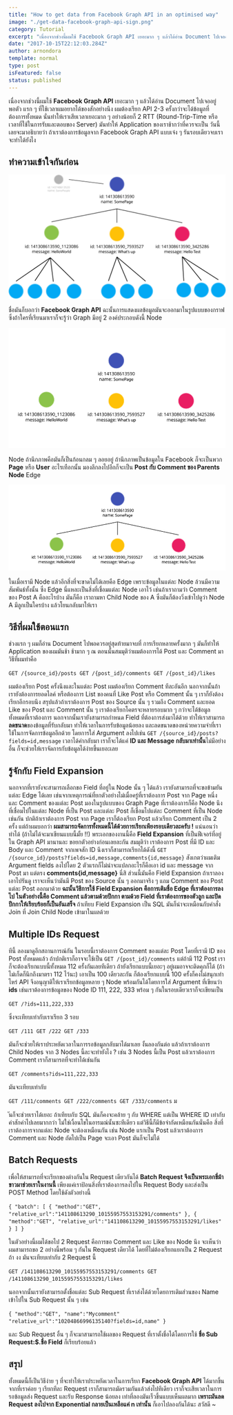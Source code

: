 ```yaml
---
title: "How to get data from Facebook Graph API in an optimised way"
image: "./get-data-facebook-graph-api-sign.png"
category: Tutorial
excerpt: "เนื่องจากช่วงนี้ผมใช้ Facebook Graph API เยอะมาก ๆ แล้วได้อ่าน Document ไปเจออยู่พอตัว แรก ๆ ที่ใช้เวลาผมอยากได้ของสักอย่างนึง ผมต้องเรียก API 2-3 ครั้งกว่าจะได้ข้อมูลที่ต้องการทั้งหมด"
date: "2017-10-15T22:12:03.284Z"
author: arnondora
template: normal
type: post
isFeatured: false
status: published
---
```


เนื่องจากช่วงนี้ผมใช้ **Facebook Graph API** เยอะมาก ๆ แล้วได้อ่าน Document ไปเจออยู่พอตัว แรก ๆ ที่ใช้เวลาผมอยากได้ของสักอย่างนึง ผมต้องเรียก API 2-3 ครั้งกว่าจะได้ข้อมูลที่ต้องการทั้งหมด นั่นทำให้เราเสียเวลาเยอะมาก ๆ อย่างน้อยก็ 2 RTT (Round-Trip-Time หรือเวลาที่ใช้ในการรับและตอบของ Server) มันทำให้ Application ของเราช้ากว่าที่ควรจะเป็น วันนี้เลยจะมาอธิบายว่า ถ้าเราต้องการข้อมูลจาก Facebook Graph API แบบเจ๋ง ๆ รันรอบเดียวจบเราจะทำได้ยังไง

## ทำความเข้าใจกันก่อน

![](./get-lots-data-facebook-graph-api-overall-graph.png)

ชื่อมันก็บอกว่า **Facebook Graph API** ฉะนั้นการแสดงผลข้อมูลมันจะออกมาในรูปแบบของกราฟ ซึ่งถ้าใครที่เรียนมาเราก็จะรู้ว่า Graph มีอยู่ 2 องค์ประกอบดังนี้ Node

![](./get-lots-data-facebook-graph-api-nodes.png)

Node ถ้านึกภาพคือมันก็เป็นก้อนกลม ๆ ลอยอยู่ ถ้านึกภาพเป็นข้อมูลใน Facebook ก็จะเป็นพวก **Page** หรือ **User** อะไรเทือกนั้น มองลึกลงไปอีกก็จะเป็น **Post กับ Comment ของ Parents Node** Edge

![](./get-lots-data-facebook-graph-api-edges-03-e1508080220841.png)

ในเมื่อเรามี Node แล้วอีกสิ่งที่จะขาดไม่ได้เลยคือ Edge เพราะข้อมูลในแต่ละ Node ล้วนมีความสัมพันธ์ทั้งนั้น ซึ่ง Edge นี่แหละเป็นสิ่งที่เชื่อมแต่ละ Node เอาไว้ เช่นถ้าเราถามว่า Comment ของ Post A คืออะไรบ้าง มันก็คือ เราถามหา Child Node ของ A ซึ่งมันก็ต้องวิ่งเข้าไปดูว่า Node A มีลูกเป็นใครบ้าง แล้วโยนกลับมาให้เรา

## วิธีที่ผมใช้ตอนแรก

ช่วงแรก ๆ ผมก็อ่าน Document ไปพอควรอยู่สุดท้ายมาจบที่ การเรียกหลายครั้งมาก ๆ มันก็ทำให้ Application ของผมมันช้า ช้ามาก ๆ ณ ตอนนั้นสมมุติว่าผมต้องการได้ Post และ Comment มาวิธีที่ผมทำคือ

`GET /{source_id}/posts GET /{post_id}/comments GET /{post_id}/likes`

ผมต้องเรียก Post ครั้งนึงและในแต่ละ Post ผมต้องเรียก Comment ทีละอันอีก นอกจากนั้นถ้าเรายังต้องการยอดไลค์ หรือต้องการ List ของคนที่ Like Post หรือ Comment นั้น ๆ เราก็ยังต้องเรียกอีกรอบนึง สรุปแล้วถ้าเราต้องการ Post ของ Source นั้น ๆ รวมถึง Comment และยอด Like ของ Post และ Comment นั้น ๆ เราต้องเรียกโคตรจะหลายรอบมาก ๆ กว่าจะได้ข้อมูลทั้งหมดที่เราต้องการ นอกจากนั้นเรายังสามารถกำหนด Field ที่ต้องการส่งมาได้ด้วย ทำให้เราสามารถ**ลดขนาด**ของข้อมูลที่รับกลับมา ทำให้เวลาในการรับข้อมูลน้อยลง และลดขนาดของหน่วยความจำที่เราใช้ในการจัดการข้อมูลอีกด้วย โดยการใส่ Argument ลงไปเช่น `GET /{source_id}/posts?fields=id,message` เวลาได้ค่ากลับมา เราก็จะได้แค่ **ID และ Message กลับมาเท่านั้น**ไม่มีอย่างอื่น ก็จะช่วยให้เราจัดการกับข้อมูลได้ง่ายขึ้นเยอะเลย

## รู้จักกับ Field Expansion

นอกจากที่เรายังจะสามารถเลือกขอ Field ที่อยู่ใน Node นั้น ๆ ได้แล้ว เรายังสามารถที่จะขอข้ามยันแต่ละ Edge ได้เลย เช่นจากเหตุการณ์ที่ยกตัวอย่างไม่เมื่อครู่ที่เราต้องการ Post จาก Page หนึ่ง และ Comment ของแต่ละ Post มองในรูปแบบของ Graph Page ที่เราต้องการก็คือ Node นึง ที่เชื่อมไปในแต่ละ Node ที่เป็น Post และแต่ละ Post ก็เชื่อมไปแต่ละ Comment ที่เป็น Node เช่นกัน ปกติถ้าเราต้องการ Post จาก Page เราก็ต้องเรียก Post แล้วเรียก Comment เป็น 2 ครั้ง แต่ถ้าผมบอกว่า **ผมสามารถจัดการทั้งหมดนี้ได้ด้วยการเรียกเพียงรอบเดียวละครับ !** แน่นอนว่าทำได้ (ถ้าไม่ได้จะมาเขียนแบบนี้มั้ย !!) พระเอกของงานนี้คือ **Field Expansion** ที่เป็นฟีเจอร์ที่อยู่ใน Graph API มานานละ ขอยกตัวอย่างก่อนเลยละกัน สมมุติว่า เราต้องการ Post ที่มี ID และ Body และ Comment จากเพจสัก ID นึงเราก็สามารถเรียกได้ดังนี้ `GET /{source_id}/posts?fields=id,message,comments{id,message}` สังเกตว่าผมเติม Argument fields ลงไปโดย 2 ตัวแรกก็ไม่น่าจะแปลกอะไรก็คือเอา id และ message จาก Post มา แต่ตรง **comments{id,message}** นี่สิ ส่วนนี้มันคือ Field Expansion ถ้าเราลองเอาไปรันดู เราจะเห็นว่ามันมี Post ของ Source นั้น ๆ ออกมาจริง ๆ แถม Comment ของ Post แต่ละ Post ออกมาด้วย **ฉะนั้นวิธีการใช้ Field Expansion คือการเติมชื่อ Edge ที่เราต้องการลงไป ในตัวอย่างนี้คือ Comment แล้วตามด้วยปีกกา ตามด้วย Field ที่เราต้องการของตัวลูก และปิดปีกกาให้เรียบร้อยก็เป็นอันเสร็จ** ถ้าเทียบ Field Expansion เป็น SQL มันก็น่าจะเหมือนกับคำสั่ง Join ที่ Join Child Node เข้ามาในผลด้วย

## Multiple IDs Request

ทีนี้ ลองมาดูอีกสถานการณ์กัน ในรอบนี้เราต้องการ Comment ของแต่ละ Post โดยที่เรามี ID ของ Post ทั้งหมดแล้ว ถ้าปกติเราก็อาจจะใช้เป็น `GET /{post_id}/comments` แต่ถ้ามี 112 Post เราก็จะต้องเรียกแบบนี้ทั้งหมด 112 ครั้งกันเลยทีเดียว ถ้ายังเรียกแบบนี้เยอะๆ อยู่ผมอาจจะติดคุกก็ได้ (ถ้าไม่เก็ดก็นึกถึงมาตรา 112 ไว้นะ) เอาเป็น 100 เดียวละกัน ก็ต้องเรียกแบบนี้ 100 ครั้งก็คงไม่สนุกเท่าไหร่ API จึงอนุญาติให้เราเรียกข้อมูลหลาย ๆ Node พร้อมกันได้โดยการใส่ Argument ที่เขียนว่า **ids** เช่นเราต้องการข้อมูลของ Node ID 111, 222, 333 พร้อม ๆ กันในรอบเดียวเราก็จะเขียนเป็น

`GET /?ids=111,222,333`

ซึ่งจะเทียบเท่ากับเราเรียก 3 รอบ

`GET /111 GET /222 GET /333`

 มันก็จะช่วยให้เราประหยัดเวลาในการรอข้อมูลกลับมาได้มาเลย งั้นลองกันต่อ แล้วถ้าเราต้องการ Child Nodes จาก 3 Nodes นี้ละจะทำยังไง ? เช่น 3 Nodes นี้เป็น Post แล้วเราต้องการ Comment เราก็สามารถที่จะทำได้เช่นกัน

 `GET /comments?ids=111,222,333`

 มันจะเทียบเท่ากับ

 `GET /111/comments GET /222/comments GET /333/comments` ม

 ันก็จะช่วยเราได้เยอะ ถ้าเทียบกับ SQL มันก็คงจะคล้าย ๆ กับ WHERE แต่เป็น WHERE ID เท่ากับค่าสักค่าไปเลยมากกว่า ไม่ใช่เงื่อนไขในอารมณ์นั้นซะทีเดียว แต่วิธีนี้ก็มีข้อจำกัดเหมือนกันนั่นคือ สิ่งที่เราต้องการจากแต่ละ Node จะต้องเหมือนกัน เช่น Node แรกเป็น Post แล้วเราต้องการ Comment และ Node ถัดไปเป็น Page จะเอา Post มันก็จะไม่ได้

## Batch Requests

เพื่อให้สามารถที่จะเรียกของต่างกันใน Request เดียวกันได้ **Batch Request จึงเป็นพระเอกขี่ม้าขาวมาช่วยเราในงานนี้** เพียงแค่เราป้อนสิ่งที่เราต้องการลงไปใน Request Body และส่งเป็น POST Method โดยใช้ดังตัวอย่างนี้

`{ "batch": [ { "method":"GET", "relative_url":"141108613290_10155957553153291/comments" }, { "method":"GET", "relative_url":"141108613290_10155957553153291/likes" } ] }`

 ในตัวอย่างนี้ผมได้ขอไป 2 Request คือการขอ Comment และ Like ของ Node นึง จะเห็นว่า ผมสามารถขอ 2 อย่างนี้พร้อม ๆ กันใน Request เดียวได้ โดยที่ไม่ต้องเรียกแยกเป็น 2 Request ถ้า งง มันจะเทียบเท่ากับ 2 Request นี้

 `GET /141108613290_10155957553153291/comments GET /141108613290_10155957553153291/likes`

  นอกจากนั้นเรายังสามารถตั้งชื่อแต่ละ Sub Request ที่เราส่งได้ด้วยโดยการเติมส่วนของ Name เข้าไปใน Sub Request นั้น ๆ เช่น

  `{ "method":"GET", "name":"Mycomment" "relative_url":"10204866996135140?fields=id,name" }`

   และ Sub Request อื่น ๆ ก็จะมาสามารถใช้ผลของ Request ที่เราตั้งชื่อได้โดยการใช้ **ชื่อ Sub Request:$.ชื่อ Field** ก็เรียบร้อยแล้ว

## สรุป

ทั้งหมดนี้ก็เป็นวิธีง่าย ๆ ที่จะทำให้เราประหยัดเวลาในการเรียก **Facebook Graph API** ได้มากขึ้นจากที่เราค่อย ๆ เรียกทีละ Request เราก็สามารถมัดรวมกันแล้วส่งไปทีเดียว เราก็จะเสียเวลาในการรอข้อมูลส่ง Request และรับ Response น้อยลง เท่าที่ลองมันเร็วขึ้นแบบเห็นผลมาก **เพราะมันลด Request ลงไปจาก Exponential กลายเป็นเหลือแค่ n เท่านั้น** ก็เอาไปลองกันได้นะ สวัสดี ~
